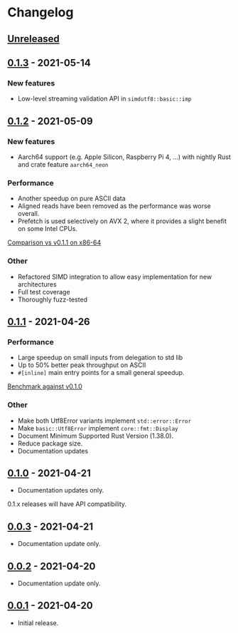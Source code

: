 # Changelog
## [Unreleased]

## [0.1.3] - 2021-05-14
### New features
* Low-level streaming validation API in `simdutf8::basic::imp`

## [0.1.2] - 2021-05-09
### New features
* Aarch64 support (e.g. Apple Silicon, Raspberry Pi 4, ...) with nightly Rust and crate feature `aarch64_neon`

### Performance
* Another speedup on pure ASCII data
* Aligned reads have been removed as the performance was worse overall.
* Prefetch is used selectively on AVX 2, where it provides a slight benefit on some Intel CPUs.

[Comparison vs v0.1.1 on x86-64](https://user-images.githubusercontent.com/3736990/117568946-7a2fdb00-b0c3-11eb-936e-358850f0a9ad.png)

### Other
* Refactored SIMD integration to allow easy implementation for new architectures
* Full test coverage
* Thoroughly fuzz-tested

## [0.1.1] - 2021-04-26
### Performance
* Large speedup on small inputs from delegation to std lib
* Up to 50% better peak throughput on ASCII
* `#[inline]` main entry points for a small general speedup.

[Benchmark against v0.1.0](https://user-images.githubusercontent.com/3736990/116128298-12dc5900-a6c9-11eb-8c23-a117b3e57edb.png)

### Other
* Make both Utf8Error variants implement `std::error::Error`
* Make `basic::Utf8Error` implement `core::fmt::Display`
* Document Minimum Supported Rust Version (1.38.0).
* Reduce package size.
* Documentation updates

## [0.1.0] - 2021-04-21
- Documentation updates only.

0.1.x releases will have API compatibility.

## [0.0.3] - 2021-04-21
- Documentation update only.

## [0.0.2] - 2021-04-20
- Documentation update only.

## [0.0.1] - 2021-04-20
- Initial release.

[Unreleased]: https://github.com/rusticstuff/simdutf8/compare/v0.1.3...HEAD
[0.1.3]: https://github.com/rusticstuff/simdutf8/compare/v0.1.2...v0.1.3
[0.1.2]: https://github.com/rusticstuff/simdutf8/compare/v0.1.1...v0.1.2
[0.1.1]: https://github.com/rusticstuff/simdutf8/compare/v0.1.0...v0.1.1
[0.1.0]: https://github.com/rusticstuff/simdutf8/compare/v0.0.3...v0.1.0
[0.0.3]: https://github.com/rusticstuff/simdutf8/compare/v0.0.2...v0.0.3
[0.0.2]: https://github.com/rusticstuff/simdutf8/compare/v0.0.1...v0.0.2
[0.0.1]: https://github.com/rusticstuff/simdutf8/releases/tag/v0.0.1

